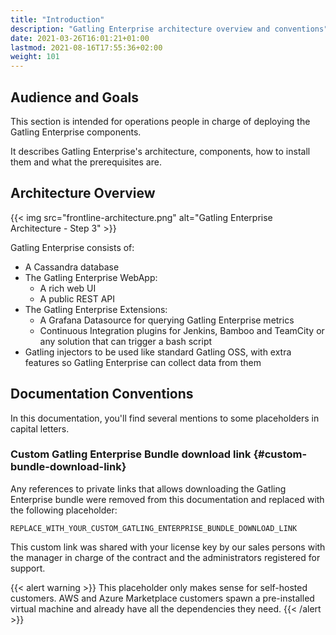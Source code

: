 ```yaml
---
title: "Introduction"
description: "Gatling Enterprise architecture overview and conventions"
date: 2021-03-26T16:01:21+01:00
lastmod: 2021-08-16T17:55:36+02:00
weight: 101
---
```


## Audience and Goals

This section is intended for operations people in charge of deploying the Gatling Enterprise components.

It describes Gatling Enterprise's architecture, components, how to install them and what the prerequisites are.

## Architecture Overview

{{< img src="frontline-architecture.png" alt="Gatling Enterprise Architecture - Step 3" >}}

Gatling Enterprise consists of:

- A Cassandra database
- The Gatling Enterprise WebApp:
  * A rich web UI
  * A public REST API
- The Gatling Enterprise Extensions:
  * A Grafana Datasource for querying Gatling Enterprise metrics
  * Continuous Integration plugins for Jenkins, Bamboo and TeamCity or any solution that can trigger a bash script
- Gatling injectors to be used like standard Gatling OSS, with extra features so Gatling Enterprise can collect data from them

## Documentation Conventions

In this documentation, you'll find several mentions to some placeholders in capital letters.

### Custom Gatling Enterprise Bundle download link {#custom-bundle-download-link}

Any references to private links that allows downloading the Gatling Enterprise bundle were removed from this documentation and replaced with the following placeholder:

```
REPLACE_WITH_YOUR_CUSTOM_GATLING_ENTERPRISE_BUNDLE_DOWNLOAD_LINK
```

This custom link was shared with your license key by our sales persons with the manager in charge of the contract and the administrators registered for support.

{{< alert warning >}}
This placeholder only makes sense for self-hosted customers. AWS and Azure Marketplace customers spawn a pre-installed virtual machine and already have all the dependencies they need.
{{< /alert >}}
